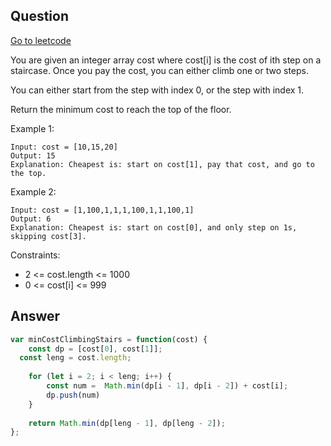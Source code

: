 ## Question

[Go to leetcode]('https://leetcode.com/problems/min-cost-climbing-stairs/')

You are given an integer array cost where cost[i] is the cost of ith step on a staircase. Once you pay the cost, you can either climb one or two steps.

You can either start from the step with index 0, or the step with index 1.

Return the minimum cost to reach the top of the floor.

Example 1:
```
Input: cost = [10,15,20]
Output: 15
Explanation: Cheapest is: start on cost[1], pay that cost, and go to the top.
```

Example 2:
```
Input: cost = [1,100,1,1,1,100,1,1,100,1]
Output: 6
Explanation: Cheapest is: start on cost[0], and only step on 1s, skipping cost[3].
```

Constraints:

- 2 <= cost.length <= 1000
- 0 <= cost[i] <= 999

## Answer

```js
var minCostClimbingStairs = function(cost) {
	const dp = [cost[0], cost[1]];
  const leng = cost.length;
  
	for (let i = 2; i < leng; i++) {
		const num =  Math.min(dp[i - 1], dp[i - 2]) + cost[i];
		dp.push(num)
	}
  
	return Math.min(dp[leng - 1], dp[leng - 2]);
};
```